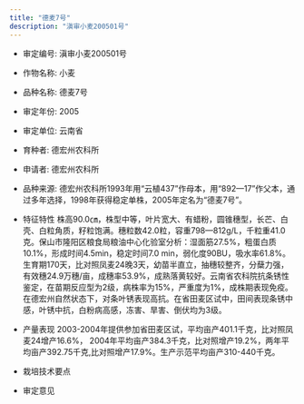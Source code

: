 ```yaml
---
title: "德麦7号"
description: "滇审小麦200501号"
---
```

* 审定编号:  滇审小麦200501号

*  作物名称:  小麦

*  品种名称:  德麦7号

*  审定年份:  2005

*  审定单位:  云南省

* 育种者:  德宏州农科所

*  申请者:  德宏州农科所

*  品种来源:  德宏州农科所1993年用“云植437”作母本，用“892—17”作父本，通过多年选择，1998年获得稳定单株，2005年定名为“德麦7号”。

*  特征特性
株高90.0㎝，株型中等，叶片宽大、有蜡粉，圆锥穗型，长芒、白壳、白粒角质，籽粒饱满。穗粒数42.0粒，容重798—812g/L，千粒重41.0克。保山市隆阳区粮食局粮油中心化验室分析：湿面筋27.5%，粗蛋白质10.1%，形成时间4.5min，稳定时间7.0 min，弱化度90BU，吸水率61.8%。生育期170天，比对照凤麦24晚3天，幼苗半直立，抽穗较整齐，分蘖力强，有效穗24.9万穗/亩，成穗率53.9%，成熟落黄较好。云南省农科院抗条锈性鉴定，在苗期反应型为2级，病株率为15%，严重度为1%，成株期表现免疫。在德宏州自然状态下，对条叶锈表现高抗。在省田麦区试中，田间表现条锈中感，叶锈中抗，白粉病高感，冻害、旱害、倒伏均为3级。

*  产量表现
2003-2004年提供参加省田麦区试，平均亩产401.1千克，比对照凤麦24增产16.6%， 2004年平均亩产384.3千克，比对照增产19.2%，两年平均亩产392.75千克,比对照增产17.9%。生产示范平均亩产310-440千克。

*  栽培技术要点


*  审定意见

